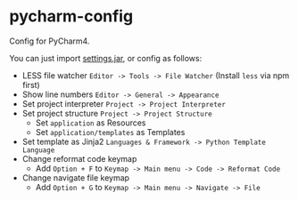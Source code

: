 # pycharm-config

Config for PyCharm4.

You can just import [settings.jar](https://github.com/dianchang/pycharm-config/raw/master/settings.jar), or config as follows:

* LESS file watcher `Editor -> Tools -> File Watcher` (Install `less` via npm first)
* Show line numbers `Editor -> General -> Appearance`
* Set project interpreter `Project -> Project Interpreter`
* Set project structure `Project -> Project Structure`
  * Set `application` as Resources
  * Set `application/templates` as Templates
* Set template as Jinja2 `Languages & Framework -> Python Template Language`
* Change reformat code keymap
  * Add `Option + F` to `Keymap -> Main menu -> Code -> Reformat Code`
* Change navigate file keymap 
  * Add `Option + G` to `Keymap -> Main menu -> Navigate -> File`
